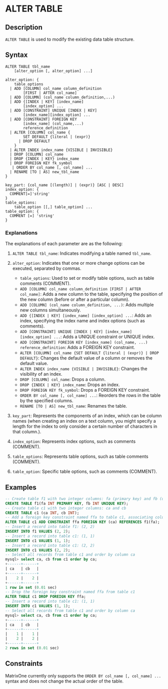 # **ALTER TABLE**

## **Description**

`ALTER TABLE` is used to modify the existing data table structure.

## **Syntax**

```
ALTER TABLE tbl_name
    [alter_option [, alter_option] ...]

alter_option: {
    table_options
  | ADD [COLUMN] col_name column_definition
        [FIRST | AFTER col_name]
  | ADD [COLUMN] (col_name column_definition,...)
  | ADD {[INDEX | KEY] [index_name]
        [index_option] ...
  | ADD [CONSTRAINT] UNIQUE [INDEX | KEY]
        [index_name][index_option] ...
  | ADD [CONSTRAINT] FOREIGN KEY
        [index_name] (col_name,...)
        reference_definition
  | ALTER [COLUMN] col_name {
        SET DEFAULT {literal | (expr)}
      | DROP DEFAULT
    }
  | ALTER INDEX index_name {VISIBLE | INVISIBLE}
  | DROP [COLUMN] col_name
  | DROP {INDEX | KEY} index_name
  | DROP FOREIGN KEY fk_symbol
   | ORDER BY col_name [, col_name] ...
  | RENAME [TO | AS] new_tbl_name
}

key_part: {col_name [(length)] | (expr)} [ASC | DESC]
index_option: {
  COMMENT[=]'string'
}
table_options:
    table_option [[,] table_option] ...
table_option: {
  COMMENT [=] 'string'
}
```

### **Explanations**

The explanations of each parameter are as the following:

1. `ALTER TABLE tbl_name`: Indicates modifying a table named `tbl_name`.
2. `alter_option`: Indicates that one or more change options can be executed, separated by commas.
    - `table_options`: Used to set or modify table options, such as table comments (COMMENT).
    - `ADD [COLUMN] col_name column_definition [FIRST | AFTER col_name]`: Adds a new column to the table, specifying the position of the new column (before or after a particular column).
    - `ADD [COLUMN] (col_name column_definition, ...)`: Adds multiple new columns simultaneously.
    - `ADD {[INDEX | KEY] [index_name] [index_option] ...`: Adds an index, specifying the index name and index options (such as comments).
    - `ADD [CONSTRAINT] UNIQUE [INDEX | KEY] [index_name][index_option] ...`: Adds a UNIQUE constraint or UNIQUE index.
    - `ADD [CONSTRAINT] FOREIGN KEY [index_name] (col_name, ...) reference_definition`: Adds a FOREIGN KEY constraint.
    - `ALTER [COLUMN] col_name {SET DEFAULT {literal | (expr)} | DROP DEFAULT}`: Changes the default value of a column or removes the default value.
    - `ALTER INDEX index_name {VISIBLE | INVISIBLE}`: Changes the visibility of an index.
    - `DROP [COLUMN] col_name`: Drops a column.
    - `DROP {INDEX | KEY} index_name`: Drops an index.
    - `DROP FOREIGN KEY fk_symbol`: Drops a FOREIGN KEY constraint.
    - `ORDER BY col_name [, col_name] ...`: Reorders the rows in the table by the specified columns.
    - `RENAME [TO | AS] new_tbl_name`: Renames the table.

3. `key_part`: Represents the components of an index, which can be column names (when creating an index on a text column, you might specify a length for the index to only consider a certain number of characters in that column.).
4. `index_option`: Represents index options, such as comments (COMMENT).
5. `table_options`: Represents table options, such as table comments (COMMENT).
6. `table_option`: Specific table options, such as comments (COMMENT).

## **Examples**

```sql
-- Create table f1 with two integer columns: fa (primary key) and fb (unique key)
CREATE TABLE f1(fa INT PRIMARY KEY, fb INT UNIQUE KEY);
-- Create table c1 with two integer columns: ca and cb
CREATE TABLE c1 (ca INT, cb INT);
-- Add a foreign key constraint named ffa to table c1, associating column ca of table c1 with column fa of table f1
ALTER TABLE c1 ADD CONSTRAINT ffa FOREIGN KEY (ca) REFERENCES f1(fa);
-- Insert a record into table f1: (2, 2)
INSERT INTO f1 VALUES (2, 2);
-- Insert a record into table c1: (1, 1)
INSERT INTO c1 VALUES (1, 1);
-- Insert a record into table c1: (2, 2)
INSERT INTO c1 VALUES (2, 2);
-- Select all records from table c1 and order by column ca
mysql> select ca, cb from c1 order by ca;
+------+------+
| ca   | cb   |
+------+------+
|    2 |    2 |
+------+------+
1 row in set (0.01 sec)
-- Drop the foreign key constraint named ffa from table c1
ALTER TABLE c1 DROP FOREIGN KEY ffa;
-- Insert a record into table c1: (1, 1)
INSERT INTO c1 VALUES (1, 1);
-- Select all records from table c1 and order by column ca
mysql> select ca, cb from c1 order by ca;
+------+------+
| ca   | cb   |
+------+------+
|    1 |    1 |
|    2 |    2 |
+------+------+
2 rows in set (0.01 sec)
```

## Constraints

MatrixOne currently only supports the `ORDER BY col_name [, col_name] ...` syntax and does not change the actual order of the table.

